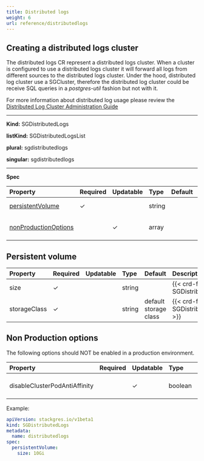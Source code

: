 ```yaml
---
title: Distributed logs
weight: 6
url: reference/distributedlogs
---
```


## Creating a distributed logs cluster

The distributed logs CR represent a distributed logs cluster. When a cluster is configured to use a
 distributed logs cluster it will forward all logs from different sources to the distributed logs cluster.
Under the hood, distributed log cluster use a SGCluster, therefore the distributed log cluster could be receive SQL queries in a *postgres-util* fashion but not with it.

For more information about distributed log usage please review the [Distributed Log Cluster Administration Guide](/administration/cluster/distributedlogs/)
___

**Kind:** SGDistributedLogs

**listKind:** SGDistributedLogsList

**plural:** sgdistributedlogs

**singular:** sgdistributedlogs
___

**Spec**

| Property                                        | Required | Updatable | Type     | Default | Description |
|:------------------------------------------------|----------|-----------|:---------|:--------|:------------|
| [persistentVolume](#persistent-volume)          | ✓        |           | string   |         | {{< crd-field-description SGDistributedLogs.spec.persistentVolume >}} |
| [nonProductionOptions](#non-production-options) |          | ✓         | array    |         | {{< crd-field-description SGDistributedLogs.spec.nonProductionOptions >}} |

## Persistent volume

| Property                                   | Required | Updatable | Type     | Default                      | Description |
|:-------------------------------------------|----------|-----------|:---------|:-----------------------------|:------------|
| size                                       | ✓        |           | string   |                              | {{< crd-field-description SGDistributedLogs.spec.persistentVolume.size >}} |
| storageClass                               | ✓        |           | string   | default storage class        | {{< crd-field-description SGDistributedLogs.spec.persistentVolume.storageClass >}} |

## Non Production options

The following options should NOT be enabled in a production environment.

| Property                      | Required | Updatable | Type     | Default | Description |
|:------------------------------|----------|-----------|:---------|:--------|:------------|
| disableClusterPodAntiAffinity |          | ✓         | boolean  | false   | {{< crd-field-description SGDistributedLogs.spec.nonProductionOptions.disableClusterPodAntiAffinity >}} |

Example:

```yaml
apiVersion: stackgres.io/v1beta1
kind: SGDistributedLogs
metadata:
  name: distributedlogs
spec:
  persistentVolume:
    size: 10Gi
```
